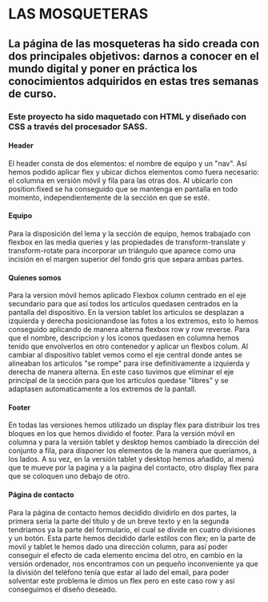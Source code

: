 # LAS MOSQUETERAS


## La página de las mosqueteras ha sido creada con dos principales objetivos: darnos a conocer en el mundo digital y poner en práctica los conocimientos adquiridos en estas tres semanas de curso.

### Este proyecto ha sido maquetado con HTML y diseñado con CSS a través del procesador SASS.

#### Header
El header consta de dos elementos: el nombre de equipo y un "nav". Así hemos podido aplicar flex y ubicar dichos elementos como fuera necesario: el columna en versión móvil y fila para las otras dos. Al ubicarlo con position:fixed se ha conseguido que se mantenga en pantalla en todo momento, independientemente de la sección en que se esté.

#### Equipo
Para la disposición del lema y la sección de equipo, hemos trabajado con flexbox en las media queries y las propiedades de transform-translate y transform-rotate para incorporar un triángulo que aparece como una incisión en el margen superior del fondo gris que separa ambas partes.

#### Quienes somos
Para la version móvil hemos aplicado Flexbox column centrado en el eje secundario para que así todos los articulos quedasen centrados en la pantalla del dispositivo. En la version tablet los articulos se desplazan a izquierda y derecha posicionandose las fotos a los extremos, esto lo hemos conseguido aplicando de manera alterna flexbox row y row reverse. Para que el nombre, descripcion y los iconos quedasen en columna hemos tenido que envolverlos en otro contenedor y aplicar un flexbos colum. Al cambiar al dispositivo tablet vemos como el eje central donde antes se alineaban los articulos "se rompe" para irse definitivamente a izquierda y derecha de manera alterna. En este caso tuvimos que eliminar el eje principal de la sección para que los articulos quedase "libres" y se adaptasen automaticamente a los extremos de la pantall.


#### Footer
En todas las versiones hemos utilizado un display flex para distribuir los tres bloques en los que hemos dividido el footer. Para la versión móvil en columna y para la versión tablet y desktop hemos cambiado la dirección del conjunto a fila, para disponer los elementos de la manera que queríamos, a los lados. A su vez, en la versión tablet y desktop hemos añadido, al menú que te mueve por la pagina y a la pagina del contacto, otro display flex para que se coloquen uno debajo de otro.

#### Página de contacto
Para la página de contacto hemos decidido dividirlo en dos partes, la primera seria la parte del título y de un breve texto y en la segunda tendriamos ya la parte del formulario, el cual se divide en cuatro divisiones y un botón. Esta parte hemos decidido darle estilos con flex; en la parte de movil y tablet le hemos dado una dirección column, para así poder conseguir el efecto de cada elemento encima del otro, en cambio en la versión ordenador, nos encontramos con un pequeño inconveniente ya que  la división del teléfono tenía que estar al lado del email, para poder solventar este problema le dimos un flex pero en este caso row y asi conseguimos el diseño deseado.




